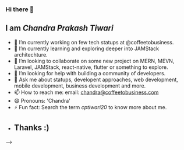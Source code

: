 ### Hi there 👋
## I am *Chandra Prakash Tiwari*
- 🔭 I’m currently working on few tech statups at @coffeetobusiness.
- 🌱 I’m currently learning and exploring deeper into JAMStack architechture.
- 👯 I’m looking to collaborate on some new project on MERN, MEVN, Laravel, JAMStack, react-native, flutter or something to explore.
- 🤔 I’m looking for help with building a community of developers.
- 💬 Ask me about statups, developent approaches, web development, mobile development, business development and more.
- 📫 How to reach me: email: chandra@coffeetobusiness.com
- 😄 Pronouns: 'Chandra'
- ⚡ Fun fact: Search the term *cptiwari20* to know more about me.
- ## Thanks :)
-->
